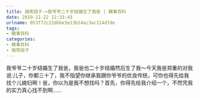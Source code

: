 ```yaml
---
title: 搞笑段子->我爷爷二十岁结婚生了我爸 | 糗事百科
date: 2019-11-22 12:33:43
urlname: 053f72c22dbbe3e13b14ac3ac114d7de
tags: 
- 糗事百科
categories:
- 糗事百科
- 搞笑段子
---
```

我爷爷二十岁结婚生了我爸，我爸也二十岁结婚然后生了我～今天我爸郑重的对我说:儿子，你都三十了，我不指望你继承我跟你爷爷的优良传统，可你也得先给我找个儿媳妇啊！爸，你以为是我不想找吗？首先，你得先给我介绍一个，不然凭我的实力真心找不到啊……


